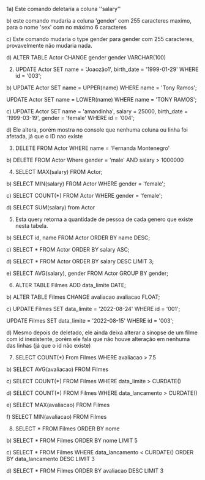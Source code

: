 1a) Este comando deletaria a coluna ''salary''

b) este comando mudaria a coluna 'gender' com 255 caracteres maximo, para o nome 'sex' com no máximo 6 caracteres

c) Este comando mudaria o type gender para gender com 255 caracteres, provavelmente não mudaria nada.

d) ALTER TABLE Actor
CHANGE gender gender VARCHAR(100)

2) UPDATE Actor
SET name = 'Joaozão1', birth_date = '1999-01-29'
WHERE id = '003';

b) UPDATE Actor
SET name = UPPER(name)
WHERE name = 'Tony Ramos';

UPDATE Actor
SET name = LOWER(name)
WHERE name = 'TONY RAMOS';


c) UPDATE Actor
SET name = 'amandinha', 
salary = 25000, 
birth_date = '1999-03-19', 
gender = 'female'
WHERE id = '004';

d) Ele altera, porém mostra no console que nenhuma coluna ou linha foi afetada, já que o ID nao existe

3) DELETE FROM Actor
WHERE name = 'Fernanda Montenegro'

b) DELETE FROM Actor Where gender = 'male' AND salary > 1000000

4) SELECT MAX(salary) FROM Actor;

b) SELECT MIN(salary) FROM Actor WHERE gender = 'female';

c) SELECT COUNT(*) FROM Actor WHERE gender = 'female';

d) SELECT SUM(salary) from Actor

5) Esta query retorna a quantidade de pessoa de cada genero que existe nesta tabela.

b) SELECT id, name FROM Actor ORDER BY name DESC;

c) SELECT * FROM Actor ORDER BY salary ASC;

d) SELECT * FROM Actor ORDER BY salary DESC LIMIT 3;

e) SELECT AVG(salary), gender FROM Actor GROUP BY gender;

6) ALTER TABLE Filmes
ADD data_limite DATE;

b) ALTER TABLE Filmes
CHANGE avaliacao avaliacao FLOAT;

c) UPDATE Filmes
SET data_limite = '2022-08-24'
WHERE id = '001';

UPDATE Filmes
SET data_limite = '2022-08-15'
WHERE id = '003';

d) Mesmo depois de deletado, ele ainda deixa alterar a sinopse de um filme com id inexistente, porém ele fala que não houve alteração em nenhuma das linhas (já que o id não existe)

7) SELECT COUNT(*) From Filmes WHERE avaliacao > 7.5

b) SELECT AVG(avaliacao) FROM Filmes

c) SELECT COUNT(*) FROM Filmes WHERE data_limite > CURDATE()

d) SELECT COUNT(*) FROM Filmes WHERE data_lancamento > CURDATE()

e) SELECT MAX(avaliacao) FROM Filmes

f) SELECT MIN(avaliacao) FROM Filmes

8) SELECT * FROM Filmes ORDER BY nome

b) SELECT * FROM Filmes ORDER BY nome LIMIT 5

c) SELECT * FROM Filmes WHERE data_lancamento < CURDATE() ORDER BY data_lancamento DESC LIMIT 3

d) SELECT * FROM Filmes ORDER BY avaliacao DESC LIMIT 3

